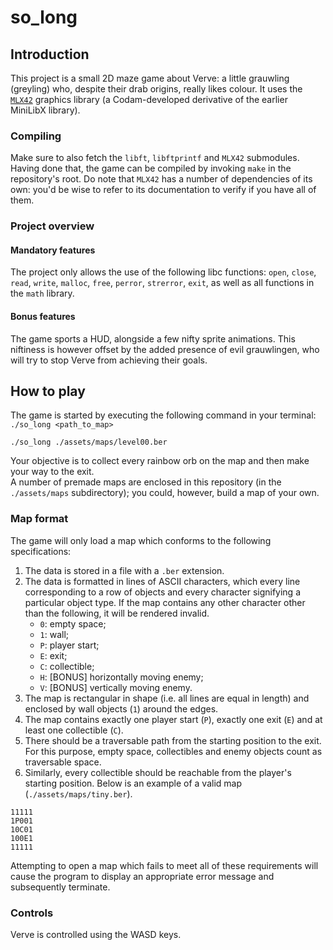 # so\_long

## Introduction

This project is a small 2D maze game about Verve: a little grauwling (greyling) who, despite their drab origins, really likes colour. It uses the [`MLX42`](https://github.com/codam-coding-college/MLX42) graphics library (a Codam-developed derivative of the earlier MiniLibX library).

### Compiling

Make sure to also fetch the `libft`, `libftprintf` and `MLX42` submodules. Having done that, the game can be compiled by invoking `make` in the repository's root. Do note that `MLX42` has a number of dependencies of its own: you'd be wise to refer to its documentation to verify if you have all of them.

### Project overview

#### Mandatory features

The project only allows the use of the following libc functions: `open`, `close`, `read`, `write`, `malloc`, `free`, `perror`, `strerror`, `exit`, as well as all functions in the `math` library.

#### Bonus features

The game sports a HUD, alongside a few nifty sprite animations. This niftiness is however offset by the added presence of evil grauwlingen, who will try to stop Verve from achieving their goals.

## How to play

The game is started by executing the following command in your terminal: `./so_long <path_to_map>`
```
./so_long ./assets/maps/level00.ber
```
Your objective is to collect every rainbow orb on the map and then make your way to the exit.  
A number of premade maps are enclosed in this repository (in the `./assets/maps` subdirectory); you could, however, build a map of your own.

### Map format

The game will only load a map which conforms to the following specifications:
1. The data is stored in a file with a `.ber` extension.
2. The data is formatted in lines of ASCII characters, which every line corresponding to a row of objects and every character signifying a particular object type. If the map contains any other character other than the following, it will be rendered invalid.
	- `0`: empty space;
	- `1`: wall;
	- `P`: player start;
	- `E`: exit;
	- `C`: collectible;
	- `H`: [BONUS] horizontally moving enemy;
	- `V`: [BONUS] vertically moving enemy.
3. The map is rectangular in shape (i.e. all lines are equal in length) and enclosed by wall objects (`1`) around the edges.
4. The map contains exactly one player start (`P`), exactly one exit (`E`) and at least one collectible (`C`).
5. There should be a traversable path from the starting position to the exit. For this purpose, empty space, collectibles and enemy objects count as traversable space.
6. Similarly, every collectible should be reachable from the player's starting position.
Below is an example of a valid map (`./assets/maps/tiny.ber`).
```
11111
1P001
10C01
100E1
11111
```
Attempting to open a map which fails to meet all of these requirements will cause the program to display an appropriate error message and subsequently terminate.

### Controls

Verve is controlled using the WASD keys.

